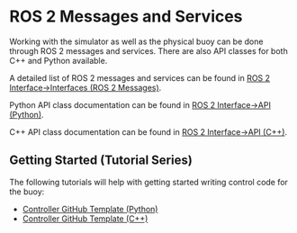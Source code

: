 # ROS 2 Messages and Services

Working with the simulator as well as the physical buoy can be done
through ROS 2 messages and services. There are also API classes for
both C++ and Python available.

A detailed list of ROS 2 messages and services can be found in
[ROS 2 Interface->Interfaces (ROS 2 Messages)](../../ROS2/messages.md).

Python API class documentation can be found in
[ROS 2 Interface->API (Python)](../../ROS2/python_api.md).

C++ API class documentation can be found in
[ROS 2 Interface->API (C++)](../../ROS2/cpp_api.md).

## Getting Started (Tutorial Series)

The following tutorials will help with getting started writing control code
for the buoy:

- [Controller GitHub Template (Python)](PythonTemplate.md)
- [Controller GitHub Template (C++)](CppTemplate.md)
